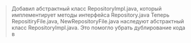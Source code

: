 > Добавил абстрактный класс RepositoryImpl.java, который имплементирует методы интерфейса Repository.java
> Теперь RepositiryFile.java, NewRepositoryFile.java наследуют абстрактный класс RepositoryImpl.java. Это помогло убрать дублирование кода в 
